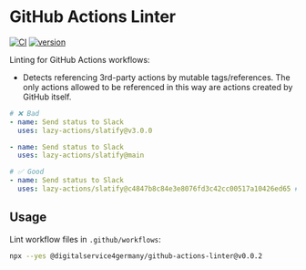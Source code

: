 # GitHub Actions Linter

[![CI](https://github.com/digitalservice4germany/github-actions-linter/actions/workflows/ci.yml/badge.svg)](https://github.com/digitalservice4germany/github-actions-linter/actions/workflows/ci.yml)
[![version](https://img.shields.io/npm/v/@digitalservice4germany/github-actions-linter.svg)](https://www.npmjs.com/package/@digitalservice4germany/github-actions-linter)

Linting for GitHub Actions workflows:

- Detects referencing 3rd-party actions by mutable tags/references. The only actions allowed to be referenced in this way are actions created by GitHub itself.

```yml
# ❌ Bad
- name: Send status to Slack
  uses: lazy-actions/slatify@v3.0.0

- name: Send status to Slack
  uses: lazy-actions/slatify@main

# ✅ Good
- name: Send status to Slack
  uses: lazy-actions/slatify@c4847b8c84e3e8076fd3c42cc00517a10426ed65 # == v3.0.0
```

## Usage

Lint workflow files in `.github/workflows`:

```bash
npx --yes @digitalservice4germany/github-actions-linter@v0.0.2
```
